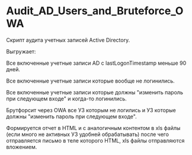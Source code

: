 # Audit_AD_Users_and_Bruteforce_OWA
Скрипт аудита учетных записей Active Directory.

Выгружает:

Все включенные учетные записи AD с lastLogonTimestamp меньше 90 дней.

Все включенные учетные записи которые вообще не логинились.

Все включенные учетные записи которые должны "изменить пароль при следующем входе" и когда-то логинились.

Брутфорсит через OWA все УЗ которым не логились и УЗ которые должны "изменить пароль при следующем входе". 

Формируется отчет в HTML и с аналогичным контентом в xls файлы (если много не активных УЗ удобней обрабатывать) после чего отправляется письмо в теле которого HTML, xls файлы отправляются вложением.

